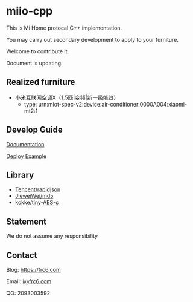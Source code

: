 # miio-cpp

This is Mi Home protocal C++ implementation.

You may carry out secondary development to apply to your furniture.

Welcome to contribute it. 

Document is updating. 

## Realized furniture

- 小米互联网空调X（1.5匹|变频|新一级能效）
	- type: urn:miot-spec-v2:device:air-conditioner:0000A004:xiaomi-mt2:1

## Develop Guide

[Documentation](https://github.com/frc123/miio-cpp/tree/master/docs)

[Deploy Example](https://github.com/frc123/smart-home)

## Library

- [Tencent/rapidjson](https://github.com/Tencent/rapidjson)
- [JieweiWei/md5](https://github.com/JieweiWei/md5)
- [kokke/tiny-AES-c](https://github.com/kokke/tiny-AES-c)

## Statement

We do not assume any responsibility

## Contact

Blog: https://frc6.com

Email: i@frc6.com

QQ: 2093003592

